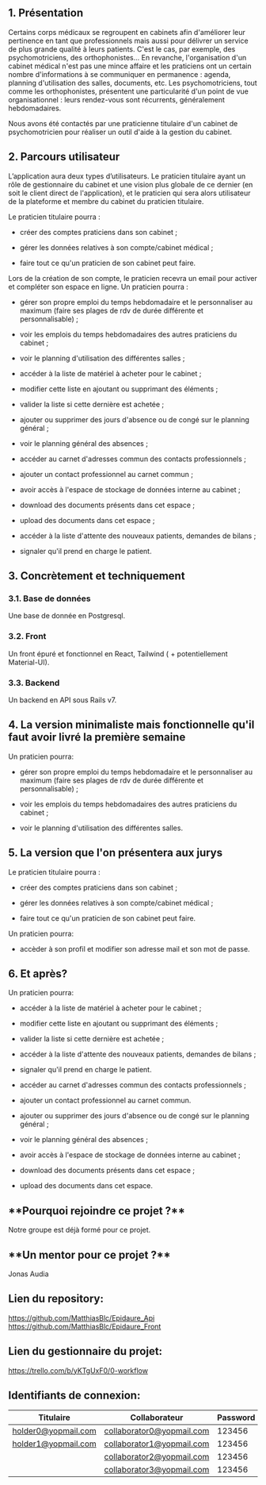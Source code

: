 ## 1. Présentation

Certains corps médicaux se regroupent en cabinets afin d'améliorer leur pertinence en tant que professionnels mais aussi pour délivrer un service de plus grande qualité à leurs patients. C'est le cas, par exemple, des psychomotriciens, des orthophonistes...
En revanche, l'organisation d'un cabinet médical n'est pas une mince affaire et les praticiens ont un certain nombre d'informations à se communiquer en permanence : agenda, planning d'utilisation des salles, documents, etc.
Les psychomotriciens, tout comme les orthophonistes, présentent une particularité d'un point de vue organisationnel : leurs rendez-vous sont récurrents, généralement hebdomadaires.

Nous avons été contactés par une praticienne titulaire d'un cabinet de psychomotricien pour réaliser un outil d'aide à la gestion du cabinet.


## 2. Parcours utilisateur

L’application aura deux types d’utilisateurs. Le praticien titulaire ayant un rôle de gestionnaire du cabinet et une vision plus globale de ce dernier (en soit le client direct de l'application), et le praticien qui sera alors utilisateur de la plateforme et membre du cabinet du praticien titulaire.


Le praticien titulaire pourra : 

- créer des comptes praticiens dans son cabinet ; 

- gérer les données relatives à son compte/cabinet médical ;

- faire tout ce qu'un praticien de son cabinet peut faire.


Lors de la création de son compte, le praticien recevra un email pour activer et compléter son espace en ligne. 
Un praticien pourra :

- gérer son propre emploi du temps hebdomadaire et le personnaliser au maximum (faire ses plages de rdv de durée différente et personnalisable) ;

- voir les emplois du temps hebdomadaires des autres praticiens du cabinet ;

- voir le planning d'utilisation des différentes salles ;

- accéder à la liste de matériel à acheter pour le cabinet ;

- modifier cette liste en ajoutant ou supprimant des éléments ;

- valider la liste si cette dernière est achetée ;

- ajouter ou supprimer des jours d'absence ou de congé sur le planning général ;

- voir le planning général des absences ;

- accéder au carnet d'adresses commun des contacts professionnels ;

- ajouter un contact professionnel au carnet commun ;

- avoir accès à l'espace de stockage de données interne au cabinet ;

- download des documents présents dans cet espace ;

- upload des documents dans cet espace ;

- accéder à la liste d'attente des nouveaux patients, demandes de bilans ;

- signaler qu'il prend en charge le patient.

## 3. Concrètement et techniquement

### 3.1. Base de données

Une base de donnée en Postgresql.

### 3.2. Front

Un front épuré et fonctionnel en React, Tailwind ( + potentiellement Material-UI).

### 3.3. Backend

Un backend en API sous Rails v7.

## 4. La version minimaliste mais fonctionnelle qu'il faut avoir livré la première semaine

Un praticien pourra:

- gérer son propre emploi du temps hebdomadaire et le personnaliser au maximum (faire ses plages de rdv de durée différente et personnalisable) ;

- voir les emplois du temps hebdomadaires des autres praticiens du cabinet ;

- voir le planning d'utilisation des différentes salles.

## **5. La version que l'on présentera aux jurys**

Le praticien titulaire pourra : 

- créer des comptes praticiens dans son cabinet ; 

- gérer les données relatives à son compte/cabinet médical ;

- faire tout ce qu'un praticien de son cabinet peut faire.

Un praticien pourra:

- accèder à son profil et modifier son adresse mail et son mot de passe.

## **6. Et après?**

Un praticien pourra:

- accéder à la liste de matériel à acheter pour le cabinet ;

- modifier cette liste en ajoutant ou supprimant des éléments ;

- valider la liste si cette dernière est achetée ;

- accéder à la liste d'attente des nouveaux patients, demandes de bilans ;

- signaler qu'il prend en charge le patient.

- accéder au carnet d'adresses commun des contacts professionnels ;

- ajouter un contact professionnel au carnet commun.

- ajouter ou supprimer des jours d'absence ou de congé sur le planning général ;

- voir le planning général des absences ;

- avoir accès à l'espace de stockage de données interne au cabinet ;

- download des documents présents dans cet espace ;

- upload des documents dans cet espace.

## \***\*Pourquoi rejoindre ce projet ?\*\***

Notre groupe est déjà formé pour ce projet.

## \***\*Un mentor pour ce projet ?\*\***
Jonas Audia

## Lien du repository:
https://github.com/MatthiasBlc/Epidaure_Api
https://github.com/MatthiasBlc/Epidaure_Front

## Lien du gestionnaire du projet:
https://trello.com/b/yKTgUxF0/0-workflow


## Identifiants de connexion:

| Titulaire           | Collaborateur             | Password |
|---------------------|---------------------------|----------|
| holder0@yopmail.com | collaborator0@yopmail.com | 123456   |
| holder1@yopmail.com | collaborator1@yopmail.com | 123456   |
|                     | collaborator2@yopmail.com | 123456   |
|                     | collaborator3@yopmail.com | 123456   |
